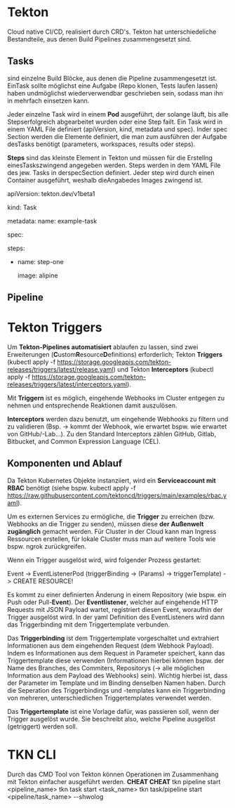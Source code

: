 # **Tekton**
Cloud native CI/CD, realisiert durch CRD's. Tekton hat unterschiedeliche Bestandteile, aus denen Build Pipelines zusammengesetzt sind.

## **Tasks** 
sind einzelne Build Blöcke, aus denen die Pipeline zusammengesetzt ist. EinTask sollte möglichst eine Aufgabe (Repo klonen, Tests laufen lassen) haben undmöglichst wiederverwendbar geschrieben sein, sodass man ihn in mehrfach einsetzen kann.

Jeder einzelne Task wird in einem **Pod** ausgeführt, der solange läuft, bis alle Stepserfolgreich abgearbeitet wurden oder eine Step failt.
Ein Task wird in einem YAML File definiert (apiVersion, kind, metadata und spec). Inder spec Section werden die Elemente definiert, die man zum ausführen der Aufgabe desTasks benötigt (parameters, workspaces, results oder steps).

**Steps** sind das kleinste Element in Tekton und müssen für die Erstellng einesTaskszwingend angegeben werden. Steps werden in dem YAML File des jew. Tasks in derspecSection definiert. Jeder step wird durch einen Container ausgeführt, weshalb dieAngabedes Images zwingend ist. 

apiVersion: tekton.dev/v1beta1

kind: Task

metadata: 
  name: example-task

spec:

steps: 

  - name: step-one
  
    image: alipine


## **Pipeline**

# **Tekton Triggers**
Um **Tekton-Pipelines automatisiert** ablaufen zu lassen, sind zwei Erweiterungen (**C**ustom**R**esource**D**efinitions) erforderlich; Tekton **Triggers** (kubectl apply -f https://storage.googleapis.com/tekton-releases/triggers/latest/release.yaml) und Tekton **Interceptors** (kubectl apply -f https://storage.googleapis.com/tekton-releases/triggers/latest/interceptors.yaml). 

Mit **Triggern** ist es möglich, eingehende Webhooks im Cluster entgegen zu nehmen und entsprechende Reaktionen damit auszulösen.

**Interceptors** werden dazu benutzt, um eingehende Webhooks zu filtern und zu validieren (Bsp. -> kommt der Webhook, wie erwartet bspw. wie erwartet von GitHub/-Lab...). Zu den Standard Interceptors zählen GitHub, Gitlab, Bitbucket, and Common Expression Language (CEL).

## **Komponenten und Ablauf**
Da Tekton Kubernetes Objekte instanziiert, wird ein **Serviceaccount mit RBAC** benötigt (siehe bspw. kubectl apply -f https://raw.githubusercontent.com/tektoncd/triggers/main/examples/rbac.yaml).  

Um es externen Services zu ermögliche, die **Trigger** zu erreichen (bzw. Webhooks an die Trigger zu senden), müssen diese **der Außenwelt zugänglich** gemacht werden. Für Cluster in der Cloud kann man Ingress Ressourcen erstellen, für lokale Cluster muss man auf weitere Tools wie bspw. ngrok zurückgreifen.

Wenn ein Trigger ausgelöst wird, wird folgender Prozess gestartet:

Event -> EventListenerPod (triggerBinding -> (Params) -> triggerTemplate) -> CREATE RESOURCE!

Es kommt zu einer definierten Änderung in einem Repository (wie bspw. ein Push oder Pull-**Event**). Der **Eventlistener**, welcher auf eingehende HTTP Requests mit JSON Payload wartet, registriert diesen Event, woraufhin der Trigger ausgelöst wird. In der yaml Definition des EventListeners wird dann das Triggerbinding mit dem Triggertemplate verbunden.

Das **Triggerbinding** ist dem Triggertemplate vorgeschaltet und extrahiert Informationen aus dem eingehenden Request (dem Webhook Payload). Indem es Informationen aus dem Request in Parameter speichert, kann das Triggertemplate diese verwenden (Informationen hierbei können bspw. der Name des Branches, des Commiters, Repositorys (-> alle möglichen Information aus dem Payload des Webhooks) sein). Wichtig hierbei ist, dass der Parameter im Template und im Binding denselben Namen haben. Durch die Seperation des Triggerbindings und -templates kann ein Triggerbinding von mehreren, unterschiedlichen Triggertemplates verwendet werden.
 
Das **Triggertemplate** ist eine Vorlage dafür, was passieren soll, wenn der Trigger ausgelöst wurde. Sie beschreibt also, welche Pipeline ausgelöst (getriggert) werden soll.

# TKN CLI
Durch das CMD Tool von Tekton können Operationen im Zusammenhang mit Tekton einfacher ausgeführt werden. 
**CHEAT CHEAT**
tkn pipeline start <pipeline_name>
tkn task start <task_name>
tkn task/pipeline start <pipeline/task_name> --shwolog